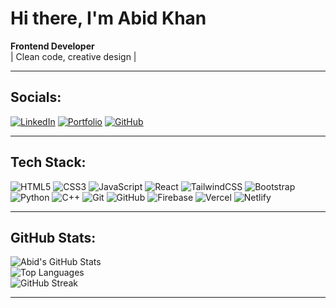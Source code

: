 # Hi there, I'm Abid Khan  

 **Frontend Developer** <br>
  | Clean code, creative design |

---

## Socials:
[![LinkedIn](https://img.shields.io/badge/LinkedIn-%230077B5.svg?logo=linkedin&logoColor=white)](https://www.linkedin.com/in/abid-khan-coder/)
[![Portfolio](https://img.shields.io/badge/Portfolio-%23000000.svg?logo=vercel&logoColor=white)](https://abid-folio.vercel.app/)
[![GitHub](https://img.shields.io/badge/GitHub-%23121011.svg?logo=github&logoColor=white)](https://github.com/00Abid)

---

## Tech Stack:
![HTML5](https://img.shields.io/badge/HTML5-E34F26?style=flat&logo=html5&logoColor=white) ![CSS3](https://img.shields.io/badge/CSS3-1572B6?style=flat&logo=css3&logoColor=white)
![JavaScript](https://img.shields.io/badge/JavaScript-F7DF1E?style=flat&logo=javascript&logoColor=black) ![React](https://img.shields.io/badge/React-20232A?style=flat&logo=react&logoColor=61DAFB)
![TailwindCSS](https://img.shields.io/badge/TailwindCSS-38B2AC?style=flat&logo=tailwind-css&logoColor=white) ![Bootstrap](https://img.shields.io/badge/Bootstrap-7952B3?style=flat&logo=bootstrap&logoColor=white)
![Python](https://img.shields.io/badge/Python-3776AB?style=flat&logo=python&logoColor=white) ![C++](https://img.shields.io/badge/C%2B%2B-00599C?style=flat&logo=c%2B%2B&logoColor=white)
![Git](https://img.shields.io/badge/Git-F05032?style=flat&logo=git&logoColor=white) ![GitHub](https://img.shields.io/badge/GitHub-181717?style=flat&logo=github&logoColor=white)
![Firebase](https://img.shields.io/badge/Firebase-FFCA28?style=flat&logo=firebase&logoColor=black) ![Vercel](https://img.shields.io/badge/Vercel-000000?style=flat&logo=vercel&logoColor=white)
![Netlify](https://img.shields.io/badge/Netlify-00C7B7?style=flat&logo=netlify&logoColor=white)

---
## GitHub Stats:
![Abid's GitHub Stats](https://github-readme-stats.vercel.app/api?username=00Abid&show_icons=true&theme=radical)  
![Top Languages](https://github-readme-stats.vercel.app/api/top-langs/?username=00Abid&layout=compact&theme=radical)  
![GitHub Streak](https://github-readme-streak-stats.herokuapp.com/?user=00Abid&theme=radical)  

---


